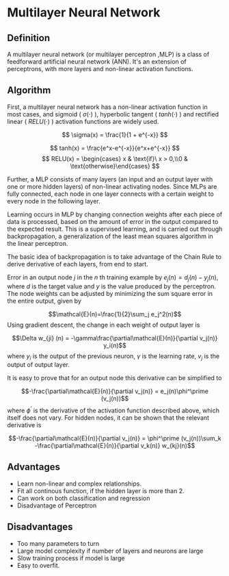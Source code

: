 # Multilayer Neural Network
## Definition
A multilayer neural network (or multilayer perceptron ,MLP) is a class of feedforward artificial neural network (ANN). 
It's an extension of perceptrons, with more layers and non-linear activation functions.
## Algorithm 
First, a multilayer neural network has a non-linear activation function in most cases, and sigmoid ( $\sigma(\cdot)$ ), hyperbolic tangent ( $tanh(\cdot)$ ) and rectified linear ( $RELU(\cdot)$ ) activation functions are widely used. 

$$ \sigma(x) = \frac{1}{1 + e^{-x}} $$

$$ tanh(x) = \frac{e^x-e^{-x}}{e^x+e^{-x}} $$$$ RELU(x) = \begin{cases} x & \text{if}\ x > 0,\\0 & \text{otherwise}\end{cases} $$


Further, a MLP consists of many layers (an input and an output layer with one or more hidden layers) of non-linear activating nodes. Since MLPs are fully connected, each node in one layer connects with a certain weight to every node in the following layer.

Learning occurs in MLP by changing connection weights after each piece of data is processed, based on the amount of error in the output compared to the expected result. This is a supervised learning, and is carried out through backpropagation, a generalization of the least mean squares algorithm in the linear perceptron.

The basic idea of backpropagation is to take advantage of the Chain Rule to derive derivative of each layers, from end to start.

Error in an output node $j$ in the $n$ th training example by $e_j(n)=d_j(n)-y_j(n)$, where $d$ is the target value and $y$ is the value produced by the perceptron. The node weights can be adjusted by minimizing the sum square error in the entire output, given by

$$\mathcal{E}(n)=\frac{1}{2}\sum_j e_j^2(n)$$
Using gradient descent, the change in each weight of output layer is

$$\Delta w_{ji} (n) = -\gamma\frac{\partial\mathcal{E}(n)}{\partial v_j(n)} y_i(n)$$
where $y_i$ is the output of the previous neuron, $\gamma$ is the learning rate, $v_j$ is the output of output layer.

It is easy to prove that for an output node this derivative can be simplified to

$$-\frac{\partial\mathcal{E}(n)}{\partial v_j(n)} = e_j(n)\phi^\prime (v_j(n))$$
where $\phi^\prime$ is the derivative of the activation function described above, which itself does not vary. For hidden nodes, it can be shown that the relevant derivative is

$$-\frac{\partial\mathcal{E}(n)}{\partial v_j(n)} = \phi^\prime (v_j(n))\sum_k -\frac{\partial\mathcal{E}(n)}{\partial v_k(n)} w_{kj}(n)$$

## Advantages

* Learn non-linear and complex relationships.
* Fit all continous function, if the hidden layer is more than 2.
* Can work on both classification and regression
* Disadvantage of Perceptron
## Disadvantages
* Too many parameters to turn
* Large model complexity if number of layers and neurons are large
* Slow training process if model is large
* Easy to overfit.
